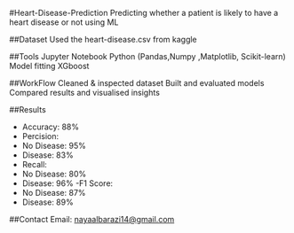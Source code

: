 #Heart-Disease-Prediction
Predicting whether a patient is likely to have a heart disease or not using ML

##Dataset
Used the heart-disease.csv from kaggle

##Tools
Jupyter Notebook
Python (Pandas,Numpy ,Matplotlib, Scikit-learn)
Model fitting
XGboost

##WorkFlow
Cleaned & inspected dataset
Built and evaluated models
Compared results and visualised insights

##Results
- Accuracy: 88%
- Percision:
 - No Disease: 95%
 - Disease: 83%
- Recall:
 - No Disease: 80%
 - Disease: 96%
-F1 Score:
 - No Disease: 87%
 - Disease: 89%  



##Contact
Email: nayaalbarazi14@gmail.com
